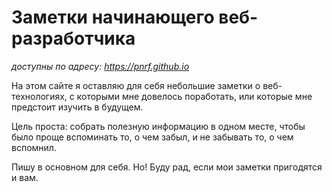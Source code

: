 # Заметки начинающего веб-разработчика
*доступны по адресу: https://pnrf.github.io*

На этом сайте я оставляю для себя небольшие заметки о веб-технологиях, с которыми мне довелось поработать, или которые мне предстоит изучить в будущем.

Цель проста: собрать полезную информацию в одном месте, чтобы было проще вспоминать то, о чем забыл, и не забывать то, о чем вспомнил.

Пишу в основном для себя. Но! Буду рад, если мои заметки пригодятся и вам.